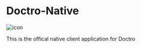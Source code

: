 # Doctro-Native

![icon](https://github.com/sikudabo/Doctro-Native/assets/32518831/7eabd42c-d1f6-440c-98d0-491649f2be27)



This is the offical native client application for Doctro
